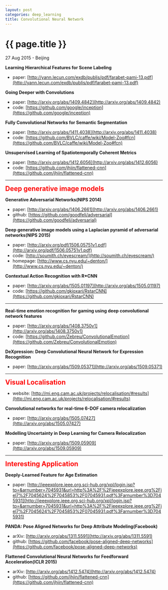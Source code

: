```yaml
---
layout: post
categories: deep_learning
title: Convolutional Neural Network
---
```


{{ page.title }}
================

<p class="meta">27 Aug 2015 - Beijing</p>

**Learning Hierarchical Features for Scene Labeling**

- paper: [http://yann.lecun.com/exdb/publis/pdf/farabet-pami-13.pdf](http://yann.lecun.com/exdb/publis/pdf/farabet-pami-13.pdf)

**Going Deeper with Convolutions**

- paper: [http://arxiv.org/abs/1409.4842](http://arxiv.org/abs/1409.4842)
- code: [https://github.com/google/inception](https://github.com/google/inception)

**Fully Convolutional Networks for Semantic Segmentation**

- paper: [http://arxiv.org/abs/1411.4038](http://arxiv.org/abs/1411.4038)
- code: [https://github.com/BVLC/caffe/wiki/Model-Zoo#fcn](https://github.com/BVLC/caffe/wiki/Model-Zoo#fcn)

**Unsupervised Learning of Spatiotemporally Coherent Metrics**

- paper: [http://arxiv.org/abs/1412.6056](http://arxiv.org/abs/1412.6056)
- code: [https://github.com/jhjin/flattened-cnn](https://github.com/jhjin/flattened-cnn)

_ _ _

<span style="color: red; font-size: 150%; font-weight: bold;">
Deep generative image models
</span>

**Generative Adversarial Networks(NIPS 2014)**

- paper: [http://arxiv.org/abs/1406.2661](http://arxiv.org/abs/1406.2661)
- github: [https://github.com/goodfeli/adversarial](https://github.com/goodfeli/adversarial)

**Deep generative image models using a Laplacian pyramid of adversarial networks(NIPS 2015)**

- paper: [http://arxiv.org/pdf/1506.05751v1.pdf](http://arxiv.org/pdf/1506.05751v1.pdf)
- code: [http://soumith.ch/eyescream/](http://soumith.ch/eyescream/)
- homepage: [http://www.cs.nyu.edu/~denton/](http://www.cs.nyu.edu/~denton/)

**Contextual Action Recognition with R*CNN**

- paper: [http://arxiv.org/abs/1505.01197](http://arxiv.org/abs/1505.01197)
- code: [https://github.com/gkioxari/RstarCNN](https://github.com/gkioxari/RstarCNN)

_ _ _

**Real-time emotion recognition for gaming using deep convolutional network features**

- paper: [http://arxiv.org/abs/1408.3750v1](http://arxiv.org/abs/1408.3750v1)
- code: [https://github.com/Zebreu/ConvolutionalEmotion](https://github.com/Zebreu/ConvolutionalEmotion)

**DeXpression: Deep Convolutional Neural Network for Expression Recognition**

- paper: [http://arxiv.org/abs/1509.05371](http://arxiv.org/abs/1509.05371)

_ _ _

<span style="color: red; font-size: 150%; font-weight: bold;">
Visual Localisation
</span>

- website: [http://mi.eng.cam.ac.uk/projects/relocalisation/#results](http://mi.eng.cam.ac.uk/projects/relocalisation/#results)

**Convolutional networks for real-time 6-DOF camera relocalization**

- paper: [http://arxiv.org/abs/1505.07427](http://arxiv.org/abs/1505.07427)

**Modelling Uncertainty in Deep Learning for Camera Relocalization**

- paper: [http://arxiv.org/abs/1509.05909](http://arxiv.org/abs/1509.05909)

_ _ _

<span style="color: red; font-size: 150%; font-weight: bold;">
Interesting Application
</span>

**Deeply-Learned Feature for Age Estimation**

- paper: [http://ieeexplore.ieee.org.sci-hub.org/xpl/login.jsp?tp=&arnumber=7045931&url=http%3A%2F%2Fieeexplore.ieee.org%2Fiel7%2F7045624%2F7045853%2F07045931.pdf%3Farnumber%3D7045931](http://ieeexplore.ieee.org.sci-hub.org/xpl/login.jsp?tp=&arnumber=7045931&url=http%3A%2F%2Fieeexplore.ieee.org%2Fiel7%2F7045624%2F7045853%2F07045931.pdf%3Farnumber%3D7045931)

**PANDA: Pose Aligned Networks for Deep Attribute Modeling(Facebook)**

- arXiv: [http://arxiv.org/abs/1311.5591](http://arxiv.org/abs/1311.5591)
- github: [https://github.com/facebook/pose-aligned-deep-networks](https://github.com/facebook/pose-aligned-deep-networks)

**Flattened Convolutional Neural Networks for Feedforward Acceleration(ICLR 2015)**

- arXiv: [http://arxiv.org/abs/1412.5474](http://arxiv.org/abs/1412.5474)
- github: [https://github.com/jhjin/flattened-cnn](https://github.com/jhjin/flattened-cnn)
